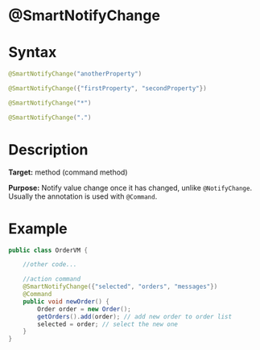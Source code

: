 # @SmartNotifyChange

# Syntax
```java
@SmartNotifyChange("anotherProperty")

@SmartNotifyChange({"firstProperty", "secondProperty"})

@SmartNotifyChange("*")

@SmartNotifyChange(".")
```

# Description
**Target:** method (command method)

**Purpose:** Notify value change once it has changed, unlike `@NotifyChange`.
Usually the annotation is used with `@Command`.

# Example
```java
public class OrderVM {

    //other code...

    //action command
    @SmartNotifyChange({"selected", "orders", "messages"})
    @Command
    public void newOrder() {
        Order order = new Order();
        getOrders().add(order); // add new order to order list
        selected = order; // select the new one
    }
}
```
